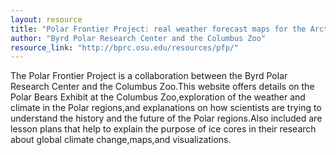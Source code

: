 ```yaml
---
layout: resource
title: "Polar Frontier Project: real weather forecast maps for the Arctic "
author: "Byrd Polar Research Center and the Columbus Zoo"
resource_link: "http://bprc.osu.edu/resources/pfp/"
---
```


The Polar Frontier Project is a collaboration between the Byrd Polar Research Center and the Columbus Zoo.This website offers details on the Polar Bears Exhibit at the Columbus Zoo,exploration of the weather and climate in the Polar regions,and explanations on how scientists are trying to understand the history and the future of the Polar regions.Also included are lesson plans that help to explain the purpose of ice cores in their research about global climate change,maps,and visualizations.
